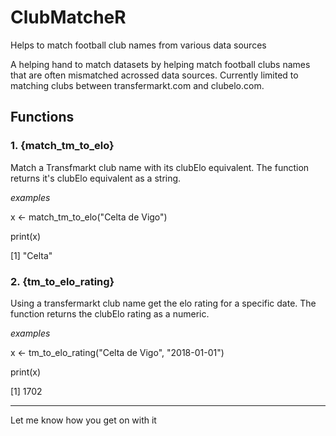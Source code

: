 # ClubMatcheR
Helps to match football club names from various data sources

A helping hand to match datasets by helping match football clubs names that are often mismatched acrossed data sources. Currently limited to matching clubs between transfermarkt.com and clubelo.com.

## Functions

### 1. {match_tm_to_elo}
Match a Transfmarkt club name with its clubElo equivalent. The function returns it's clubElo equivalent as a string.

*examples*

x <- match_tm_to_elo("Celta de Vigo")

print(x)

[1] "Celta"



### 2. {tm_to_elo_rating}
Using a transfermarkt club name get the elo rating for a specific date. The function returns the clubElo rating as a numeric.

*examples*

x <- tm_to_elo_rating("Celta de Vigo", "2018-01-01")

print(x)

[1] 1702

___

Let me know how you get on with it
